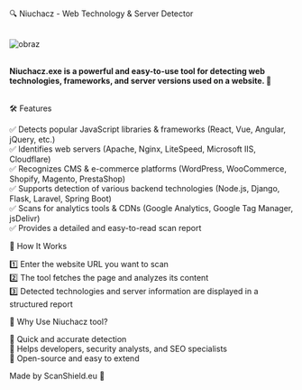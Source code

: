 🔍 Niuchacz - Web Technology & Server Detector
<br><br>

![obraz](https://github.com/user-attachments/assets/5c316f5c-b344-4e95-be23-0ac3d0918436)

<br>
<b>Niuchacz.exe is a powerful and easy-to-use tool for detecting web technologies, frameworks, and server versions used on a website. 🚀</b><br><br>

🛠 Features

✅ Detects popular JavaScript libraries & frameworks (React, Vue, Angular, jQuery, etc.) <br>
✅ Identifies web servers (Apache, Nginx, LiteSpeed, Microsoft IIS, Cloudflare) <br>
✅ Recognizes CMS & e-commerce platforms (WordPress, WooCommerce, Shopify, Magento, PrestaShop) <br>
✅ Supports detection of various backend technologies (Node.js, Django, Flask, Laravel, Spring Boot) <br>
✅ Scans for analytics tools & CDNs (Google Analytics, Google Tag Manager, jsDelivr) <br>
✅ Provides a detailed and easy-to-read scan report <br>

📌 How It Works

1️⃣ Enter the website URL you want to scan<br>
2️⃣ The tool fetches the page and analyzes its content<br>
3️⃣ Detected technologies and server information are displayed in a structured report<br>

🚀 Why Use Niuchacz tool?<br>

🔹 Quick and accurate detection<br>
🔹 Helps developers, security analysts, and SEO specialists<br>
🔹 Open-source and easy to extend<br>

Made by ScanShield.eu 🚀
